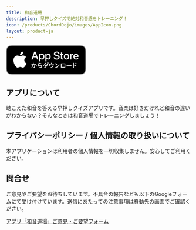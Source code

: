 ```yaml
---
title: 和音道場
description: 早押しクイズで絶対和音感をトレーニング！
icon: /products/ChordDojo/images/AppIcon.png
layout: product-ja
---
```

[![Download on the App Store](/images/AppStoreJP.svg)](https://apps.apple.com/jp/app/%E5%92%8C%E9%9F%B3%E9%81%93%E5%A0%B4/id6742062906)

## アプリについて

聴こえた和音を答える早押しクイズアプリです。音楽は好きだけれど和音の違いがわからない？そんなときは和音道場でトレーニングしましょう！

## プライバシーポリシー / 個人情報の取り扱いについて

本アプリケーションは利用者の個人情報を一切収集しません。安心してご利用ください。

## 問合せ

ご意見やご要望をお待ちしています。不具合の報告なども以下のGoogleフォームにて受け付けています。送信にあたっての注意事項は移動先の画面でご確認ください。

[アプリ「和音道場」ご意見・ご要望フォーム](https://docs.google.com/forms/d/e/1FAIpQLSckcALwVd3dMD2az-iOsNWA66hhVa9xuHqCamhFsn4Ve8OZFw/viewform?usp=dialog)
